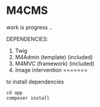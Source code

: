 # M4CMS
work is progress ..

DEPENDENCIES:
1. Twig
2. M4Admin (template) (included)
3. M4MVC (framework) (included)
4. Image intervention
=======

to install dependencies
```
cd app
composer install
```
